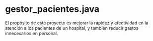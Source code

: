 # gestor_pacientes.java
El propósito de este proyecto es mejorar la rapidez y efectividad en la atención a los pacientes de un hospital, y también reducir gastos innecesarios en personal. 
